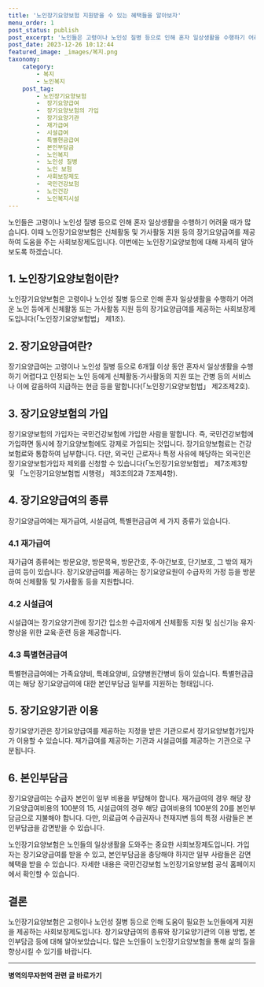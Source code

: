 ```yaml
---
title: '노인장기요양보험 지원받을 수 있는 혜택들을 알아보자'
menu_order: 1
post_status: publish
post_excerpt: '노인들은 고령이나 노인성 질병 등으로 인해 혼자 일상생활을 수행하기 어려울 때가 많습니다. 이때 노인장기요양보험은 신체활동 및 가사활동 지원 등의 장기요양급여를 제공하여 도움을 주는 사회보장제도입니다. 이번에는 노인장기요양보험에 대해 자세히 알아보도록 하겠습니다.'
post_date: 2023-12-26 10:12:44
featured_image: _images/복지.png
taxonomy:
    category:
        - 복지
        - 노인복지
    post_tag:
        - 노인장기요양보험
        -  장기요양급여
        -  장기요양보험의 가입
        -  장기요양기관
        -  재가급여
        -  시설급여
        -  특별현금급여
        -  본인부담금
        -  노인복지
        -  노인성 질병
        -  노인 보험
        -  사회보장제도
        -  국민건강보험
        -  노인건강
        -  노인복지시설
---
```



노인들은 고령이나 노인성 질병 등으로 인해 혼자 일상생활을 수행하기 어려울 때가 많습니다. 이때 노인장기요양보험은 신체활동 및 가사활동 지원 등의 장기요양급여를 제공하여 도움을 주는 사회보장제도입니다. 이번에는 노인장기요양보험에 대해 자세히 알아보도록 하겠습니다.

## 1. 노인장기요양보험이란?

노인장기요양보험은 고령이나 노인성 질병 등으로 인해 혼자 일상생활을 수행하기 어려운 노인 등에게 신체활동 또는 가사활동 지원 등의 장기요양급여를 제공하는 사회보장제도입니다(「노인장기요양보험법」 제1조).

## 2. 장기요양급여란?

장기요양급여는 고령이나 노인성 질병 등으로 6개월 이상 동안 혼자서 일상생활을 수행하기 어렵다고 인정되는 노인 등에게 신체활동·가사활동의 지원 또는 간병 등의 서비스나 이에 갈음하여 지급하는 현금 등을 말합니다(「노인장기요양보험법」 제2조제2호).

## 3. 장기요양보험의 가입

장기요양보험의 가입자는 국민건강보험에 가입한 사람을 말합니다. 즉, 국민건강보험에 가입하면 동시에 장기요양보험에도 강제로 가입되는 것입니다. 장기요양보험료는 건강보험료와 통합하여 납부합니다. 다만, 외국인 근로자나 특정 사유에 해당하는 외국인은 장기요양보험가입자 제외를 신청할 수 있습니다(「노인장기요양보험법」 제7조제3항 및 「노인장기요양보험법 시행령」 제3조의2과 7조제4항).

## 4. 장기요양급여의 종류

장기요양급여에는 재가급여, 시설급여, 특별현금급여 세 가지 종류가 있습니다.

### 4.1 재가급여

재가급여 종류에는 방문요양, 방문목욕, 방문간호, 주·야간보호, 단기보호, 그 밖의 재가급여 등이 있습니다. 장기요양급여를 제공하는 장기요양요원이 수급자의 가정 등을 방문하여 신체활동 및 가사활동 등을 지원합니다.

### 4.2 시설급여

시설급여는 장기요양기관에 장기간 입소한 수급자에게 신체활동 지원 및 심신기능 유지·향상을 위한 교육·훈련 등을 제공합니다.

### 4.3 특별현금급여

특별현금급여에는 가족요양비, 특례요양비, 요양병원간병비 등이 있습니다. 특별현금급여는 해당 장기요양급여에 대한 본인부담금 일부를 지원하는 형태입니다.

## 5. 장기요양기관 이용

장기요양기관은 장기요양급여를 제공하는 지정을 받은 기관으로서 장기요양보험가입자가 이용할 수 있습니다. 재가급여를 제공하는 기관과 시설급여를 제공하는 기관으로 구분됩니다.

## 6. 본인부담금

장기요양급여는 수급자 본인이 일부 비용을 부담해야 합니다. 재가급여의 경우 해당 장기요양급여비용의 100분의 15, 시설급여의 경우 해당 급여비용의 100분의 20를 본인부담금으로 지불해야 합니다. 다만, 의료급여 수급권자나 천재지변 등의 특정 사람들은 본인부담금을 감면받을 수 있습니다.

노인장기요양보험은 노인들의 일상생활을 도와주는 중요한 사회보장제도입니다. 가입자는 장기요양급여를 받을 수 있고, 본인부담금을 충당해야 하지만 일부 사람들은 감면 혜택을 받을 수 있습니다. 자세한 내용은 국민건강보험 노인장기요양보험 공식 홈페이지에서 확인할 수 있습니다.

## 결론

노인장기요양보험은 고령이나 노인성 질병 등으로 인해 도움이 필요한 노인들에게 지원을 제공하는 사회보장제도입니다. 장기요양급여의 종류와 장기요양기관의 이용 방법, 본인부담금 등에 대해 알아보았습니다. 많은 노인들이 노인장기요양보험을 통해 삶의 질을 향상시킬 수 있기를 바랍니다.
<!-- wp:separator -->
<hr class="wp-block-separator has-alpha-channel-opacity"/>
<!-- /wp:separator -->

<!-- wp:group {"backgroundColor":"base","layout":{"type":"constrained"}} -->
<div class="wp-block-group has-base-background-color has-background"><!-- wp:paragraph {"align":"center","fontSize":"medium"} -->
<p class="has-text-align-center has-large-font-size"><strong>병역의무자현역 관련 글 바로가기</strong></p>
<!-- /wp:paragraph -->


<!-- wp:latest-posts
{"categories":[{"id":9912,"count":19,"description":"","link":"https://uknowlaw.com/category/%eb%b3%91%ec%97%ad%ec%9d%98%eb%ac%b4%ec%9e%90%ed%98%84%ec%97%ad/","name":"병역의무자현역","slug":"병역의무자현역","taxonomy":"category","parent":0,"meta":[],"_links":{"self":[{"href":"https://uknowlaw.com/wp-json/wp/v2/categories/9912"}],"collection":[{"href":"https://uknowlaw.com/wp-json/wp/v2/categories"}],"about":[{"href":"https://uknowlaw.com/wp-json/wp/v2/taxonomies/category"}],"wp:post_type":[{"href":"https://uknowlaw.com/wp-json/wp/v2/posts?categories=9912"}],"curies":[{"name":"wp","href":"https://api.w.org/{rel}","templated":true}]}}],"postsToShow":100,"excerptLength":28,"postLayout":"grid","columns":2,"featuredImageAlign":"left","featuredImageSizeSlug":"large","fontSize":"small"} /--></div>
<!-- /wp:group -->